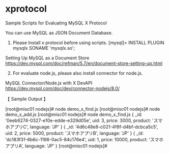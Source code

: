 # xprotocol
Sample Scripts for Evaluating MySQL X Protocol

You can use MySQL as JSON Document Database.

1) Please Install x protocol before using scripts.
[mysql]> INSTALL PLUGIN mysqlx SONAME 'mysqlx.so';

Setting Up MySQL as a Document Store
https://dev.mysql.com/doc/refman/5.7/en/document-store-setting-up.html

2) For evaluate node.js, please also install connector for node.js.

MySQL Connector/Node.js with X DevAPI
https://dev.mysql.com/doc/dev/connector-nodejs/8.0/



【 Sample Output 】


[root@misc01 nodejs]# node demo_x_find.js 
[root@misc01 nodejs]# node demo_x_add.js 
[root@misc01 nodejs]# node demo_x_find.js 
{ _id: '0eeb6274-0327-e10e-edde-e329d05e',
  uid: 3,
  price: 3000,
  product: 'スマホアプリC',
  language: 'JP' }
{ _id: '4d6c48e8-c021-4f8f-d4bf-dcbca5c5',
  uid: 2,
  price: 5000,
  product: 'スマホアプリB',
  language: 'JP' }
{ _id: 'dc183f31-6b6c-1198-0ac5-84c176e4',
  uid: 1,
  price: 10000,
  product: 'スマホアプリA',
  language: 'JP' }
[root@misc01 nodejs]# 

